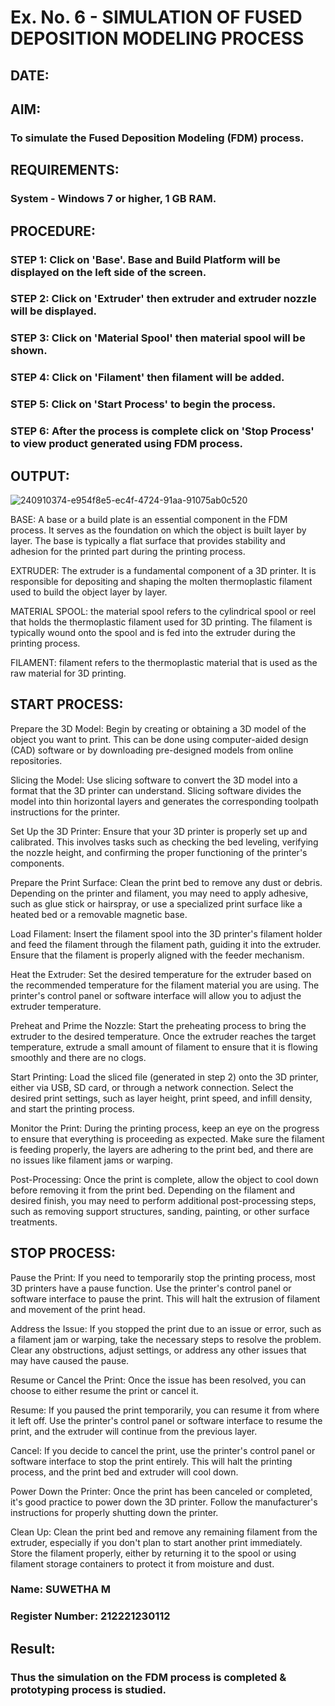 # Ex. No. 6 - SIMULATION OF FUSED DEPOSITION MODELING PROCESS

## DATE: 
## AIM:
### To simulate the Fused Deposition Modeling (FDM) process.

## REQUIREMENTS:
### System - Windows 7 or higher, 1 GB RAM.

## PROCEDURE:
### STEP 1: Click on 'Base'. Base and Build Platform will be displayed on the left side of the screen.
### STEP 2: Click on 'Extruder' then extruder and extruder nozzle will be displayed.
### STEP 3: Click on 'Material Spool' then material spool will be shown.
### STEP 4: Click on 'Filament' then filament will be added.
### STEP 5: Click on 'Start Process' to begin the process.
### STEP 6: After the process is complete click on 'Stop Process' to view product generated using FDM process.

## OUTPUT:

![240910374-e954f8e5-ec4f-4724-91aa-91075ab0c520](https://github.com/MavillaPranathi/Ex.-No---6.-SIMULATION-OF-FUSED-DEPOSITION-MODELING-PROCESS/assets/118343610/417126fb-7d1b-4cc1-bfe2-1f9b6edf4447)

BASE:
A base or a build plate is an essential component in the FDM process. It serves as the foundation on which the object is built layer by layer. The base is typically a flat surface that provides stability and adhesion for the printed part during the printing process.

EXTRUDER:
The extruder is a fundamental component of a 3D printer. It is responsible for depositing and shaping the molten thermoplastic filament used to build the object layer by layer.

MATERIAL SPOOL:
the material spool refers to the cylindrical spool or reel that holds the thermoplastic filament used for 3D printing. The filament is typically wound onto the spool and is fed into the extruder during the printing process.

FILAMENT:
filament refers to the thermoplastic material that is used as the raw material for 3D printing.

## START PROCESS:

Prepare the 3D Model:
Begin by creating or obtaining a 3D model of the object you want to print. This can be done using computer-aided design (CAD) software or by downloading pre-designed models from online repositories.

Slicing the Model:
Use slicing software to convert the 3D model into a format that the 3D printer can understand. Slicing software divides the model into thin horizontal layers and generates the corresponding toolpath instructions for the printer.

Set Up the 3D Printer:
Ensure that your 3D printer is properly set up and calibrated. This involves tasks such as checking the bed leveling, verifying the nozzle height, and confirming the proper functioning of the printer's components.

Prepare the Print Surface:
Clean the print bed to remove any dust or debris. Depending on the printer and filament, you may need to apply adhesive, such as glue stick or hairspray, or use a specialized print surface like a heated bed or a removable magnetic base.

Load Filament:
Insert the filament spool into the 3D printer's filament holder and feed the filament through the filament path, guiding it into the extruder. Ensure that the filament is properly aligned with the feeder mechanism.

Heat the Extruder:
Set the desired temperature for the extruder based on the recommended temperature for the filament material you are using. The printer's control panel or software interface will allow you to adjust the extruder temperature.

Preheat and Prime the Nozzle: Start the preheating process to bring the extruder to the desired temperature. Once the extruder reaches the target temperature, extrude a small amount of filament to ensure that it is flowing smoothly and there are no clogs.

Start Printing:
Load the sliced file (generated in step 2) onto the 3D printer, either via USB, SD card, or through a network connection. Select the desired print settings, such as layer height, print speed, and infill density, and start the printing process.

Monitor the Print:
During the printing process, keep an eye on the progress to ensure that everything is proceeding as expected. Make sure the filament is feeding properly, the layers are adhering to the print bed, and there are no issues like filament jams or warping.

Post-Processing:
Once the print is complete, allow the object to cool down before removing it from the print bed. Depending on the filament and desired finish, you may need to perform additional post-processing steps, such as removing support structures, sanding, painting, or other surface treatments.

## STOP PROCESS:

Pause the Print:
If you need to temporarily stop the printing process, most 3D printers have a pause function. Use the printer's control panel or software interface to pause the print. This will halt the extrusion of filament and movement of the print head.

Address the Issue:
If you stopped the print due to an issue or error, such as a filament jam or warping, take the necessary steps to resolve the problem. Clear any obstructions, adjust settings, or address any other issues that may have caused the pause.

Resume or Cancel the Print: 
Once the issue has been resolved, you can choose to either resume the print or cancel it.

Resume:
If you paused the print temporarily, you can resume it from where it left off. Use the printer's control panel or software interface to resume the print, and the extruder will continue from the previous layer.

Cancel:
If you decide to cancel the print, use the printer's control panel or software interface to stop the print entirely. This will halt the printing process, and the print bed and extruder will cool down.

Power Down the Printer:
Once the print has been canceled or completed, it's good practice to power down the 3D printer. Follow the manufacturer's instructions for properly shutting down the printer.

Clean Up: 
Clean the print bed and remove any remaining filament from the extruder, especially if you don't plan to start another print immediately. Store the filament properly, either by returning it to the spool or using filament storage containers to protect it from moisture and dust.

### Name: SUWETHA M
### Register Number: 212221230112

## Result:
### Thus the simulation on the FDM process is completed & prototyping process is studied.
